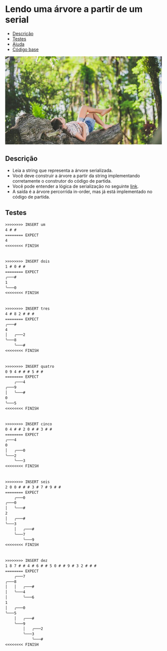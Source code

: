 # Lendo uma árvore a partir de um serial

<!--TOC_BEGIN-->
- [Descrição](#descrição)
- [Testes](#testes)
- [Ajuda](#ajuda)
- [Código base](#código-base)
<!--TOC_END-->

![_](https://raw.githubusercontent.com/qxcodeed/arcade/master/base/serial/cover.jpg)

## Descrição

- Leia a string que representa a árvore serializada.
- Você deve construir a árvore a partir da string implementando corretamente o construtor do código de partida.
- Você pode entender a lógica de serialização no seguinte [link](https://www.geeksforgeeks.org/serialize-deserialize-binary-tree/).
- A saída é a árvore percorrida in-order, mas já está implementado no código de partida.

## Testes

```txt
>>>>>>>> INSERT um
4 # # 
======== EXPECT
4
<<<<<<<< FINISH


>>>>>>>> INSERT dois
1 # 0 # # 
======== EXPECT
╭───#
1
╰───0
<<<<<<<< FINISH


>>>>>>>> INSERT tres
4 # 8 2 # # # 
======== EXPECT
╭───#
4
│   ╭───2
╰───8
    ╰───#
<<<<<<<< FINISH


>>>>>>>> INSERT quatro
0 9 4 # # # 5 # # 
======== EXPECT
    ╭───4
╭───9
│   ╰───#
0
╰───5
<<<<<<<< FINISH


>>>>>>>> INSERT cinco
0 4 # # 2 0 # # 3 # # 
======== EXPECT
╭───4
0
│   ╭───0
╰───2
    ╰───3
<<<<<<<< FINISH


>>>>>>>> INSERT seis
2 0 0 # # # 3 # 7 # 9 # # 
======== EXPECT
    ╭───0
╭───0
│   ╰───#
2
│   ╭───#
╰───3
    │   ╭───#
    ╰───7
        ╰───9
<<<<<<<< FINISH


>>>>>>>> INSERT dez
1 8 7 # # 4 # 6 # # 5 0 # # 9 # 3 2 # # # 
======== EXPECT
    ╭───7
╭───8
│   │   ╭───#
│   ╰───4
│       ╰───6
1
│   ╭───0
╰───5
    │   ╭───#
    ╰───9
        │   ╭───2
        ╰───3
            ╰───#
<<<<<<<< FINISH

```
